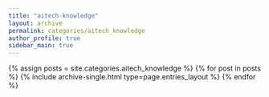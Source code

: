 ```yaml
---
title: "aitech-knowledge"
layout: archive
permalink: categories/aitech_knowledge
author_profile: true
sidebar_main: true
---
```



{% assign posts = site.categories.aitech_knowledge %}
{% for post in posts %} {% include archive-single.html type=page.entries_layout %} {% endfor %}
